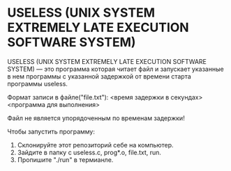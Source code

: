 # USELESS (UNIX SYSTEM EXTREMELY LATE EXECUTION SOFTWARE SYSTEM)
USELESS (UNIX SYSTEM EXTREMELY LATE EXECUTION SOFTWARE SYSTEM) — это программа которая читает файл и 
запускает указанные в нем программы с указанной задержкой от времени старта программы useless. 

Формат записи в файле("file.txt"):
<время задержки в секундах> <программа для выполнения>

Файл не является упорядоченным по временам задержки!

Чтобы запустить программу:
1. Cклонируйте этот репозиторий себе на компьютер.
2. Зайдите в папку с useless.c, prog*.o, file.txt, run.
3. Пропишите "./run" в термианле.

